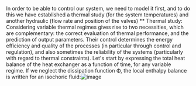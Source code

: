 In order to be able to control our system, we need to model it first, and to do this we have established a thermal study (for the system temperatures) and another hydraulic (flow rate and position of the valves) 
** Thermal study:
Considering variable thermal regimes gives rise to two necessities, which are complementary: the correct evaluation of thermal performance, and the prediction of output parameters. Their control determines the energy efficiency and quality of the processes (in particular through control and regulation), and also sometimes the reliability of the systems (particularly with regard to thermal constraints). Let's start by expressing the total heat balance of the heat exchanger as a function of time, for any variable regime. If we neglect the dissipation function Φ, the local enthalpy balance is written for an isochoric fluid:![image](https://github.com/EDDAHBI-OUMAIMA/advanced-command-project/assets/147321335/1f2786c7-c431-4d59-a5f0-bc9212521b9a)
